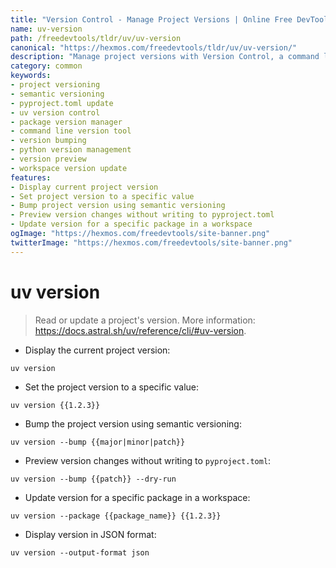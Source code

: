 ```yaml
---
title: "Version Control - Manage Project Versions | Online Free DevTools by Hexmos"
name: uv-version
path: /freedevtools/tldr/uv/uv-version
canonical: "https://hexmos.com/freedevtools/tldr/uv/uv-version/"
description: "Manage project versions with Version Control, a command line utility. Bump versions, set specific versions, and preview changes with uv. Free online tool, no registration required."
category: common
keywords:
- project versioning
- semantic versioning
- pyproject.toml update
- uv version control
- package version manager
- command line version tool
- version bumping
- python version management
- version preview
- workspace version update
features:
- Display current project version
- Set project version to a specific value
- Bump project version using semantic versioning
- Preview version changes without writing to pyproject.toml
- Update version for a specific package in a workspace
ogImage: "https://hexmos.com/freedevtools/site-banner.png"
twitterImage: "https://hexmos.com/freedevtools/site-banner.png"
---
```


# uv version

> Read or update a project's version.
> More information: <https://docs.astral.sh/uv/reference/cli/#uv-version>.

- Display the current project version:

`uv version`

- Set the project version to a specific value:

`uv version {{1.2.3}}`

- Bump the project version using semantic versioning:

`uv version --bump {{major|minor|patch}}`

- Preview version changes without writing to `pyproject.toml`:

`uv version --bump {{patch}} --dry-run`

- Update version for a specific package in a workspace:

`uv version --package {{package_name}} {{1.2.3}}`

- Display version in JSON format:

`uv version --output-format json`
